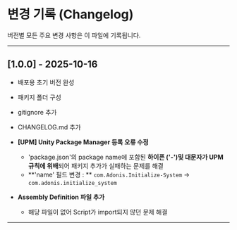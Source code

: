 # 변경 기록 (Changelog)
버전별 모든 주요 변경 사항은 이 파일에 기록됩니다.

------------------------------------------------------------
## [1.0.0] - 2025-10-16
- 배포용 초기 버전 완성
- 패키지 폴더 구성
- gitignore 추가
- CHANGELOG.md 추가

- **[UPM] Unity Package Manager 등록 오류 수정**
    - 'package.json'의 package name에 포함된 **하이픈 ('-')및 대문자가 UPM 규칙에 위배**되어 패키지 추가가 실패하는 문제를 해결
    - **'name' 필드 변경 : ** `com.Adonis.Initialize-System` → `com.adonis.initialize_system`

- **Assembly Definition 파일 추가**
    - 해당 파일이 없어 Script가 import되지 않던 문제 해결

------------------------------------------------------------